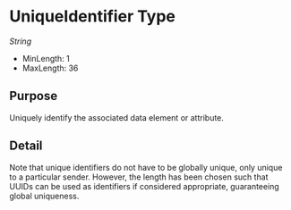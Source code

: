 # UniqueIdentifier Type

*String*

- MinLength: 1
- MaxLength: 36

## Purpose

Uniquely identify the associated data element or attribute.

## Detail

Note that unique identifiers do not have to be globally unique, only unique to a particular sender. However, the length has been chosen such that UUIDs can be used as identifiers if considered appropriate, guaranteeing global uniqueness.